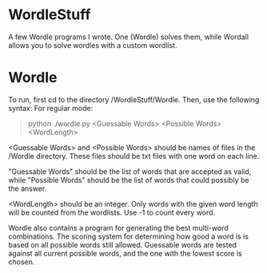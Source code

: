 # WordleStuff
A few Wordle programs I wrote. One (Wordle) solves them, while Wordall allows you to solve wordles with a custom wordlist.
# Wordle
To run, first cd to the directory /WordleStuff/Wordle. Then, use the following syntax:
For regular mode:
> python ./wordle.py \<Guessable Words\> \<Possible Words\> \<WordLength\>

\<Guessable Words\> and \<Possible Words\> should be names of files in the /Wordle directory. These files should be txt files with one word on each line. 

"Guessable Words" should be the list of words that are accepted as valid, while "Possible Words" should be the list of words that could possibly be the answer.

\<WordLength> should be an integer. Only words with the given word length will be counted from the wordlists. Use -1 to count every word.

Wordle also contains a program for generating the best multi-word combinations.
The scoring system for determining how good a word is is based on all possible words still allowed. Guessable words are tested against all current possible words,
and the one with the lowest score is chosen.
